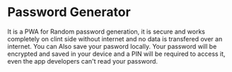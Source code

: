 # Password Generator

It is a PWA for Random password generation, it is secure and works completely on clint side without internet and no data is transfered over an internet. You can Also save your pasword locally. Your password will be encrypted and saved in your device and a PIN will be required to access it, even the app developers can't read your password.

